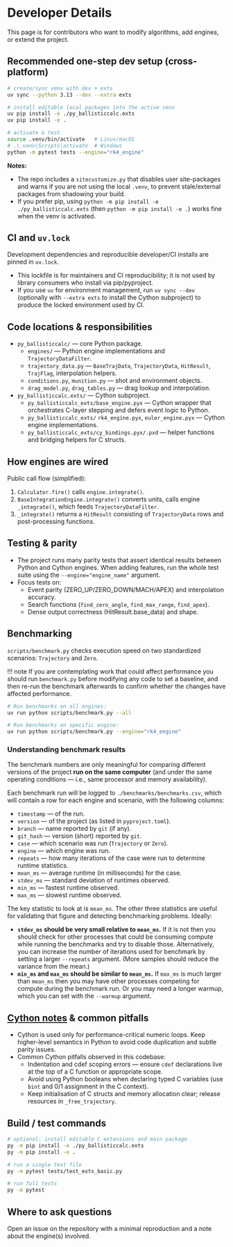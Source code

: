 # Developer Details

This page is for contributors who want to modify algorithms, add engines, or extend the project.

## Recommended one-step dev setup (cross-platform)

```bash
# create/sync venv with dev + exts
uv sync --python 3.13 --dev --extra exts

# install editable local packages into the active venv
uv pip install -e ./py_ballisticcalc.exts
uv pip install -e .

# activate & test
source .venv/bin/activate   # Linux/macOS
# .\.venv\Scripts\activate  # Windows
python -m pytest tests --engine="rk4_engine"
```

**Notes:**

- The repo includes a `sitecustomize.py` that disables user site-packages and warns if you are not using the local `.venv`, to prevent stale/external packages from shadowing your build.
- If you prefer pip, using `python -m pip install -e ./py_ballisticcalc.exts` (then `python -m pip install -e .`) works fine when the venv is activated.

## CI and `uv.lock`
Development dependencies and reproducible developer/CI installs are pinned in `uv.lock`.

* This lockfile is for maintainers and CI reproducibility; it is not used by library consumers who install via pip/pyproject.
* If you use `uv` for environment management, run `uv sync --dev` (optionally with `--extra exts` to install the Cython subproject) to produce the locked environment used by CI.

## Code locations & responsibilities
- `py_ballisticcalc/` — core Python package.
    - `engines/` — Python engine implementations and `TrajectoryDataFilter`.
    - `trajectory_data.py` — `BaseTrajData`, `TrajectoryData`, `HitResult`, `TrajFlag`, interpolation helpers.
    - `conditions.py`, `munition.py` — shot and environment objects.
    - `drag_model.py`, `drag_tables.py` — drag lookup and interpolation.
- `py_ballisticcalc.exts/` — Cython subproject.
    - `py_ballisticcalc_exts/base_engine.pyx` — Cython wrapper that orchestrates C-layer stepping and defers event logic to Python.
    - `py_ballisticcalc_exts/` `rk4_engine.pyx`, `euler_engine.pyx` — Cython engine implementations.
    - `py_ballisticcalc_exts/cy_bindings.pyx/.pxd` — helper functions and bridging helpers for C structs.

## How engines are wired
Public call flow (simplified):

1. `Calculator.fire()` calls `engine.integrate()`.
2. `BaseIntegrationEngine.integrate()` converts units, calls engine `_integrate()`, which feeds `TrajectoryDataFilter`.
3. `_integrate()` returns a `HitResult` consisting of `TrajectoryData` rows and post-processing functions.

## Testing & parity
- The project runs many parity tests that assert identical results between Python and Cython engines. When adding features, run the whole test suite using the `--engine="engine_name"` argument.
- Focus tests on:
    - Event parity (ZERO_UP/ZERO_DOWN/MACH/APEX) and interpolation accuracy.
    - Search functions (`find_zero_angle`, `find_max_range`, `find_apex`).
    - Dense output correctness (HitResult.base_data) and shape.

## Benchmarking
`scripts/benchmark.py` checks execution speed on two standardized scenarios: `Trajectory` and `Zero`.

!!! note
    If you are contemplating work that could affect performance you should run `benchmark.py` before modifying any code to set a baseline, and then re-run the benchmark afterwards to confirm whether the changes have affected performance.

```bash
# Run benchmarks on all engines:
uv run python scripts/benchmark.py --all

# Run benchmarks on specific engine:
uv run python scripts/benchmark.py --engine="rk4_engine"
```

### Understanding benchmark results
The benchmark numbers are only meaningful for comparing different versions of the project **run on the same computer** (and under the same operating conditions — i.e., same processor and memory availability).

Each benchmark run will be logged to `./benchmarks/benchmarks.csv`, which will contain a row for each engine and scenario, with the following columns:

* `timestamp` — of the run.
* `version` — of the project (as listed in `pyproject.toml`).
* `branch` — name reported by `git` (if any).
* `git_hash` — version (short) reported by `git`.
* `case` — which scenario was run (`Trajectory` or `Zero`).
* `engine` — which engine was run.
* `repeats` — how many iterations of the case were run to determine runtime statistics.
* `mean_ms` — average runtime (in milliseconds) for the case.
* `stdev_ms` — standard deviation of runtimes observed.
* `min_ms` — fastest runtime observed.
* `max_ms` — slowest runtime observed.

The key statistic to look at is `mean_ms`.  The other three statistics are useful for validating that figure and detecting benchmarking problems.  Ideally:
* **`stdev_ms` should be very small relative to `mean_ms`.**  If it is not then you should check for other processes that could be consuming compute while running the benchmarks and try to disable those.  Alternatively, you can increase the number of iterations used for benchmark by setting a larger `--repeats` argument.  (More samples should reduce the variance from the mean.)
* **`min_ms` and `max_ms` should be similar to `mean_ms`.**  If `max_ms` is much larger than `mean_ms` then you may have other processes competing for compute during the benchmark run.  Or you may need a longer warmup, which you can set with the `--warmup` argument.

## [Cython notes](cython.md) & common pitfalls
- Cython is used only for performance-critical numeric loops. Keep higher-level semantics in Python to avoid code duplication and subtle parity issues.
- Common Cython pitfalls observed in this codebase:
    - Indentation and cdef scoping errors — ensure `cdef` declarations live at the top of a C function or appropriate scope.
    - Avoid using Python booleans when declaring typed C variables (use `bint` and 0/1 assignment in the C context).
    - Keep initialisation of C structs and memory allocation clear; release resources in `_free_trajectory`.

## Build / test commands

```bash
# optional: install editable C extensions and main package
py -m pip install -e ./py_ballisticcalc.exts
py -m pip install -e .

# run a single test file
py -m pytest tests/test_exts_basic.py

# run full tests
py -m pytest
```

## Where to ask questions
Open an issue on the repository with a minimal reproduction and a note about the engine(s) involved.
